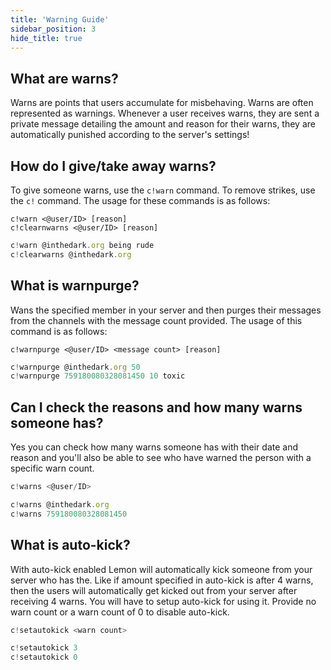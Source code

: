 ```yaml
---
title: 'Warning Guide'
sidebar_position: 3
hide_title: true
---
```



## What are warns?
Warns are points that users accumulate for misbehaving. Warns are often represented as warnings. Whenever a user receives warns, they are sent a private message detailing the amount and reason for their warns, they are automatically punished according to the server's settings!

## How do I give/take away warns?
To give someone warns, use the `c!warn` command. To remove strikes, use the `c!` command. The usage for these commands is as follows:
```
c!warn <@user/ID> [reason]
c!clearnwarns <@user/ID> [reason]
```
```js title="Examples:"
c!warn @inthedark.org being rude
c!clearwarns @inthedark.org
```

## What is warnpurge?
Wans the specified member in your server and then purges their messages from the channels with the message count provided. The usage of this command is as follows:
```
c!warnpurge <@user/ID> <message count> [reason]
```
```js title="Examples:" 
c!warnpurge @inthedark.org 50
c!warnpurge 759180080328081450 10 toxic
```
## Can I check the reasons and how many warns someone has?
Yes you can check how many warns someone has with their date and reason and you'll also be able to see who have warned the person with a specific warn count.
```js title="Usage:"
c!warns <@user/ID>
```
```js title="Example:"
c!warns @inthedark.org
c!warns 759180080328081450
``` 

## What is auto-kick?
With auto-kick enabled Lemon will automatically kick someone from your server who has the. Like if amount specified in auto-kick is after 4 warns, then the users will automatically get kicked out from your server after receiving 4 warns. You will have to setup auto-kick for using it. Provide no warn count or a warn count of 0 to disable auto-kick.
```js title="Usage:"
c!setautokick <warn count>
```
```js title="Example:"
c!setautokick 3
c!setautokick 0
```